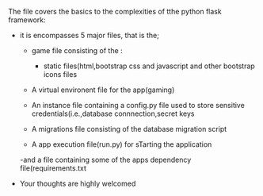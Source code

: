 The file covers the basics to the complexities of tthe python flask framework:
* it is encompasses 5 major files, that is the;
    - game file consisting of the :
       - static files(html,bootstrap css and javascript and other bootstrap icons files

    - A virtual environent file for the app(gaming)

    - An instance file containing a config.py file used to store sensitive credentials(i.e.,database connnection,secret keys

    - A migrations file consisting of the database migration script
  
    - A app execution file(run.py) for sTarting the application
      
    -and a file containing some of the apps dependency file(requirements.txt    

* Your thoughts are highly welcomed
  

